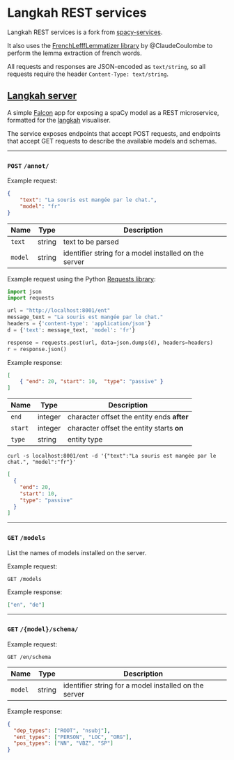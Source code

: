 # Langkah REST services

Langkah REST services is a fork from [spacy-services](https://github.com/explosion/spacy-services).

It also uses the [FrenchLefffLemmatizer library](https://github.com/ClaudeCoulombe/FrenchLefffLemmatizer) by @ClaudeCoulombe to perform the lemma extraction of french words.

All requests and responses are JSON-encoded as `text/string`, so all requests require the header `Content-Type: text/string`.

## [Langkah server](langkah)

A simple [Falcon](https://falconframework.org/) app for exposing a spaCy model as a REST microservice, formatted for the [langkah](https://github.com/campdav/langkah-front) visualiser.

The service exposes endpoints that accept POST requests, and endpoints that accept GET requests to describe the available models and schemas.

---

### `POST` `/annot/`

Example request:

```json
{
    "text": "La souris est mangée par le chat.",
    "model": "fr"
}
```

| Name | Type | Description |
| --- | --- | --- |
| `text` | string | text to be parsed |
| `model` | string | identifier string for a model installed on the server  |

Example request using the Python [Requests library](http://docs.python-requests.org/en/master/):

```python
import json
import requests

url = "http://localhost:8001/ent"
message_text = "La souris est mangée par le chat."
headers = {'content-type': 'application/json'}
d = {'text': message_text, 'model': 'fr'}

response = requests.post(url, data=json.dumps(d), headers=headers)
r = response.json()
```

Example response:

```json
[
    { "end": 20, "start": 10,  "type": "passive" }
]
```

| Name | Type | Description |
| --- | --- | --- |
| `end` | integer | character offset the entity ends **after** |
| `start` | integer | character offset the entity starts **on** |
| `type` | string | entity type |



```
curl -s localhost:8001/ent -d '{"text":"La souris est mangée par le chat.", "model":"fr"}'
```

```json
[
  {
    "end": 20,
    "start": 10,
    "type": "passive"
  }
]
```


---

### `GET` `/models`

List the names of models installed on the server.

Example request:

```
GET /models
```

Example response:

```json
["en", "de"]
```

---

### `GET` `/{model}/schema/`

Example request:

```
GET /en/schema
```

| Name | Type | Description |
| --- | --- | --- |
| `model` | string | identifier string for a model installed on the server |

Example response:

```json
{
  "dep_types": ["ROOT", "nsubj"],
  "ent_types": ["PERSON", "LOC", "ORG"],
  "pos_types": ["NN", "VBZ", "SP"]
}
```
